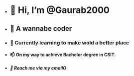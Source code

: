 - # 👋 Hi, I’m @Gaurab2000
- ## 👀 A wannabe coder
- ### 🌱 Currently learning to make wold a better place
- #### 📫 On my way to achieve Bachelor degree in CSIT.
- ##### 💬 Reach me via my emailO
